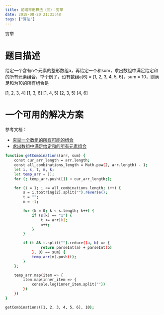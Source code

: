 ```yaml
---
title: 前端常用算法（三）：穷举
date: 2018-08-20 21:31:48
tags: ["算法"]
---
```

穷举

# 题目描述
给定一个含有n个元素的整形数组a，再给定一个和sum，求出数组中满足给定和的所有元素组合，举个例子，设有数组a[6] = [1, 2, 3, 4, 5, 6]，sum = 10，则满足和为10的所有组合是

[1, 2, 3, 4]
[1, 3, 6]
[1, 4, 5]
[2, 3, 5]
[4, 6]

# 一个可用的解决方案

参考文档：
- [穷举一个数组的所有可能的组合](https://bbs.csdn.net/topics/392426863)
- [求出数组中满足给定和的所有元素组合](https://blog.csdn.net/wangluomin/article/details/12423789)

```bash
function getCombinations(arr, sum) {
    const cur_arr_length = arr.length;
    const all_combinations_length = Math.pow(2, arr.length) - 1;
    let i, s, t, m, k;
    let temp_arr = [];
    for (; temp_arr.push([]) < cur_arr_length;);

    for (i = 1; i <= all_combinations_length; i++) {
        s = i.toString(2).split("").reverse();
        t = "";
        m = -1;

        for (k = 0; k < s.length; k++) {
            if (s[k] == "1") {
                t += arr[k];
                m++;
            }
        }

        if (t && t.split("").reduce((a, b) => {
                return parseInt(a) + parseInt(b)
            }, 0) == sum) {
            temp_arr[m].push(t);
        }
    };

    temp_arr.map(item => {
        item.map(inner_item => {
            console.log(inner_item.split(""))
        })
    })
}

getCombinations([1, 2, 3, 4, 5, 6], 10);
```
